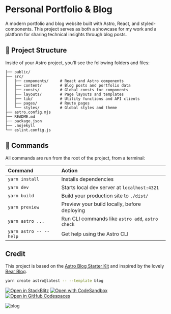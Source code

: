 # Personal Portfolio & Blog

A modern portfolio and blog website built with Astro, React, and styled-components. This project serves as both a showcase for my work and a platform for sharing technical insights through blog posts.

## 🚀 Project Structure

Inside of your Astro project, you'll see the following folders and files:

```text
├── public/
├── src/
│   ├── components/     # React and Astro components
│   ├── content/        # Blog posts and portfolio data
│   ├── consts/         # Global consts for components
│   ├── layouts/        # Page layouts and templates
│   ├── lib/            # Utility functions and API clients
│   ├── pages/          # Route pages
│   └── styles/         # Global styles and theme
├── astro.config.mjs
├── README.md
├── package.json
├── .nojekyll
└── eslint.config.js
```

## 🧞 Commands

All commands are run from the root of the project, from a terminal:

| Command                | Action                                           |
| :--------------------- | :----------------------------------------------- |
| `yarn install`         | Installs dependencies                            |
| `yarn dev`             | Starts local dev server at `localhost:4321`      |
| `yarn build`           | Build your production site to `./dist/`          |
| `yarn preview`         | Preview your build locally, before deploying     |
| `yarn astro ...`       | Run CLI commands like `astro add`, `astro check` |
| `yarn astro -- --help` | Get help using the Astro CLI                     |

## Credit

This project is based on the [Astro Blog Starter Kit](https://github.com/withastro/astro/tree/latest/examples/blog) and inspired by the lovely [Bear Blog](https://github.com/HermanMartinus/bearblog/).

```sh
yarn create astro@latest -- --template blog
```

[![Open in StackBlitz](https://developer.stackblitz.com/img/open_in_stackblitz.svg)](https://stackblitz.com/github/withastro/astro/tree/latest/examples/blog)
[![Open with CodeSandbox](https://assets.codesandbox.io/github/button-edit-lime.svg)](https://codesandbox.io/p/sandbox/github/withastro/astro/tree/latest/examples/blog)
[![Open in GitHub Codespaces](https://github.com/codespaces/badge.svg)](https://codespaces.new/withastro/astro?devcontainer_path=.devcontainer/blog/devcontainer.json)

![blog](https://github.com/withastro/astro/assets/2244813/ff10799f-a816-4703-b967-c78997e8323d)
